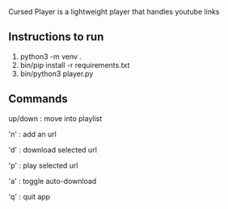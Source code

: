 Cursed Player is a lightweight player that handles youtube links

Instructions to run
--------------------------
1) python3 -m venv .
2) bin/pip install -r requirements.txt
3) bin/python3 player.py

Commands
--------------------------
up/down : move into playlist

'n' : add an url

'd' : download selected url

'p' : play selected url

'a' : toggle auto-download

'q' : quit app
